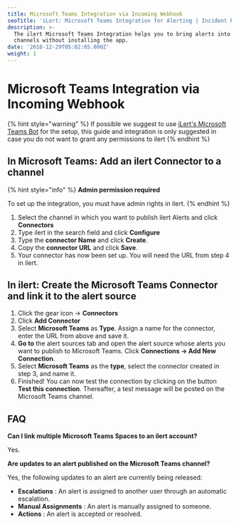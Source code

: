 ```yaml
---
title: Microsoft Teams Integration via Incoming Webhook
seoTitle: 'iLert: Microsoft Teams Integration for Alerting | Incident Response | Uptime'
description: >-
  The ilert Microsoft Teams Integration helps you to bring alerts into your
  channels without installing the app.
date: '2018-12-29T05:02:05.000Z'
weight: 1
---
```


# Microsoft Teams Integration via Incoming Webhook

{% hint style="warning" %}
If possible we suggest to use [iLert's Microsoft Teams Bot](chat.md) for the setup, this guide and integration is only suggested in case you do not want to grant any permissions to ilert
{% endhint %}

## In Microsoft Teams: Add an ilert Connector to a channel <a id="add-to-channel"></a>

{% hint style="info" %}
**Admin permission required**

To set up the integration, you must have admin rights in ilert.
{% endhint %}

1. Select the channel in which you want to publish ilert Alerts and click **Connectors**
2. Type ilert in the search field and click **Configure**
3. Type the **connector Name** and click **Create**.
4. Copy the **connector URL** and click **Save**.
5. Your connector has now been set up. You will need the URL from step 4 in ilert.

## In ilert: Create the Microsoft Teams Connector and link it to the alert source <a id="create-alarm-source"></a>

1. Click the gear icon → **Connectors**
2. Click **Add Connector**
3. Select **Microsoft Teams** as **Type**. Assign a name for the connector, enter the URL from above and save it.
4. **Go to** the alert sources tab and open the alert source whose alerts you want to publish to Microsoft Teams. Click **Connections → Add New Connection**.
5. Select **Microsoft Teams** as the **type**, select the connector created in step 3, and name it.
6. Finished! You can now test the connection by clicking on the button **Test this connection**. Thereafter, a test message will be posted on the Microsoft Teams channel.

## FAQ <a id="faq"></a>

**Can I link multiple Microsoft Teams Spaces to an ilert account?**

Yes.

**Are updates to an alert published on the Microsoft Teams channel?**

Yes, the following updates to an alert are currently being released:

* **Escalations** : An alert is assigned to another user through an automatic escalation.
* **Manual Assignments** : An alert is manually assigned to someone.
* **Actions** : An alert is accepted or resolved.

